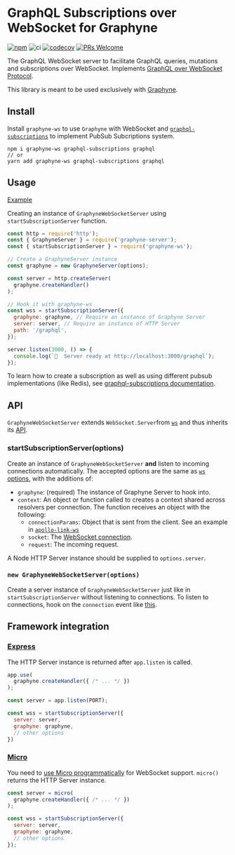 # GraphQL Subscriptions over WebSocket for Graphyne

[![npm](https://badgen.net/npm/v/graphyne-ws)](https://www.npmjs.com/package/graphyne-ws)
![ci](https://github.com/hoangvvo/graphyne/workflows/Test%20and%20coverage/badge.svg)
[![codecov](https://codecov.io/gh/hoangvvo/graphyne/branch/master/graph/badge.svg)](https://codecov.io/gh/hoangvvo/graphyne)
[![PRs Welcome](https://badgen.net/badge/PRs/welcome/ff5252)](/CONTRIBUTING.md)

The GraphQL WebSocket server to facilitate GraphQL queries, mutations and subscriptions over WebSocket. Implements [GraphQL over WebSocket Protocol](https://github.com/apollographql/subscriptions-transport-ws/blob/master/PROTOCOL.md).

This library is meant to be used exclusively with [Graphyne](https://github.com/hoangvvo/graphyne).

## Install

Install `graphyne-ws` to use `Graphyne` with WebSocket and [`graphql-subscriptions`](https://github.com/apollographql/graphql-subscriptions) to implement PubSub Subcriptions system.

```shell
npm i graphyne-ws graphql-subscriptions graphql
// or
yarn add graphyne-ws graphql-subscriptions graphql
```

## Usage

[Example](/examples/with-graphql-subscriptions)

Creating an instance of `GraphyneWebSocketServer` using `startSubscriptionServer` function.

```javascript
const http = require('http');
const { GraphyneServer } = require('graphyne-server');
const { startSubscriptionServer } = require('graphyne-ws');

// Create a GraphyneServer instance
const graphyne = new GraphyneServer(options);

const server = http.createServer(
  graphyne.createHandler()
);

// Hook it with graphyne-ws
const wss = startSubscriptionServer({
  graphyne: graphyne, // Require an instance of Graphyne Server
  server: server, // Require an instance of HTTP Server
  path: '/graphql',
});

server.listen(3000, () => {
  console.log(`🚀  Server ready at http://localhost:3000/graphql`);
});
```

To learn how to create a subscription as well as using different pubsub implementations (like Redis), see [graphql-subscriptions documentation](https://github.com/apollographql/graphql-subscriptions#getting-started-with-your-first-subscription).

## API

`GraphyneWebSocketServer` extends `WebSocket.Server`from [`ws`](https://www.npmjs.com/package/ws) and thus inherits its [API](https://github.com/websockets/ws/blob/HEAD/doc/ws.md).

### startSubscriptionServer(options)

Create an instance of `GraphyneWebSocketServer` **and** listen to incoming connections automatically. The accepted options are the same as [`ws` options](https://github.com/websockets/ws/blob/HEAD/doc/ws.md#new-websocketserveroptions-callback), with the additions of:

- `graphyne`: (required) The instance of Graphyne Server to hook into.
- `context`: An object or function called to creates a context shared across resolvers per connection. The function receives an object with the following:
  - `connectionParams`: Object that is sent from the client. See an example in [`apollo-link-ws`](https://www.apollographql.com/docs/react/data/subscriptions/#authentication-over-websocket)
  - `socket`: The [WebSocket connection](https://github.com/websockets/ws/blob/HEAD/doc/ws.md#event-connection).
  - `request`: The incoming request.

A Node HTTP Server instance should be supplied to `options.server`.

### `new GraphyneWebSocketServer(options)`

Create a server instance of `GraphyneWebSocketServer` just like in `startSubscriptionServer` without listening to connections. To listen to connections, hook on the `connection` event like [this](https://github.com/hoangvvo/graphyne/blob/feat/subscription/packages/graphyne-ws/src/graphyneWebsocket.ts#L232).

## Framework integration

### [Express](https://github.com/expressjs/express)

The HTTP Server instance is returned after `app.listen` is called.

```javascript
app.use(
  graphyne.createHandler({ /* ... */ })
);

const server = app.listen(PORT);

const wss = startSubscriptionServer({
  server: server,
  graphyne: graphyne,
  // other options
})
```

### [Micro](https://github.com/zeit/micro)

You need to [use Micro programmatically](https://www.npmjs.com/package/micro#programmatic-use) for WebSocket support. `micro()` returns the HTTP Server instance.

```javascript
const server = micro(
  graphyne.createHandler({ /* ... */ })
);

const wss = startSubscriptionServer({
  server: server,
  graphyne: graphyne,
  // other options
});
```
